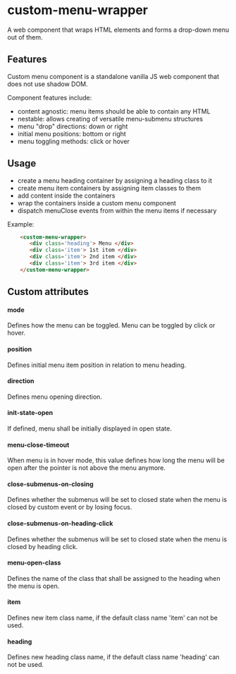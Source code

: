 # custom-menu-wrapper
A web component that wraps HTML elements and forms a drop-down menu out of them.

## Features
Custom menu component is a standalone vanilla JS web component that does not use shadow DOM.

Component features include:
- content agnostic: menu items should be able to contain any HTML
- nestable: allows creating of versatile menu-submenu structures
- menu "drop" directions: down or right
- initial menu positions: bottom or right
- menu toggling methods: click or hover

## Usage
- create a menu heading container by assigning a heading class to it
- create menu item containers by assigning item classes to them
- add content inside the containers
- wrap the containers inside a custom menu component
- dispatch menuClose events from within the menu items if necessary

Example:

 ```html
     <custom-menu-wrapper>
        <div class='heading'> Menu </div>
        <div class='item'> 1st item </div>
        <div class='item'> 2nd item </div>
        <div class='item'> 3rd item </div>
     </custom-menu-wrapper>    
 ```

## Custom attributes

#### mode

Defines how the menu can be toggled.
Menu can be toggled by click or hover.

#### position

Defines initial menu item position in relation to menu heading.

#### direction

Defines menu opening direction.

#### init-state-open

If defined, menu shall be initially displayed in open state.

#### menu-close-timeout

When menu is in hover mode, this value defines how long the menu will be open after the pointer is not above the menu anymore.

#### close-submenus-on-closing

Defines whether the submenus will be set to closed state when the menu is closed by custom event or by losing focus.

#### close-submenus-on-heading-click

Defines whether the submenus will be set to closed state when the menu is closed by heading click.

#### menu-open-class

Defines the name of the class that shall be assigned to the heading when the menu is open.

#### item

Defines new item class name, if the default class name 'item' can not be used.

#### heading

Defines new heading class name, if the default class name 'heading' can not be used.


